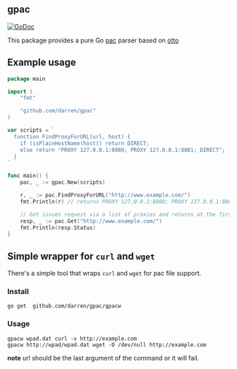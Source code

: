## gpac

[![GoDoc](https://godoc.org/github.com/darren/gpac?status.png)](https://godoc.org/github.com/darren/gpac)


This package provides a pure Go [pac](https://developer.mozilla.org/en-US/docs/Web/HTTP/Proxy_servers_and_tunneling/Proxy_Auto-Configuration_(PAC)_file) parser based on [otto](https://github.com/robertkrimen/otto)

## Example usage

```go
package main

import (
	"fmt"

	"github.com/darren/gpac"
)

var scripts = `
  function FindProxyForURL(url, host) {
    if (isPlainHostName(host)) return DIRECT;
    else return "PROXY 127.0.0.1:8080; PROXY 127.0.0.1:8081; DIRECT";
  }
`

func main() {
	pac, _ := gpac.New(scripts)

	r, _ := pac.FindProxyForURL("http://www.example.com/")
	fmt.Println(r) // returns PROXY 127.0.0.1:8080; PROXY 127.0.0.1:8081; DIRECT

	// Get issues request via a list of proxies and returns at the first request that succeeds
	resp, _ := pac.Get("http://www.example.com/")
	fmt.Println(resp.Status)
}
```

## Simple wrapper for `curl` and `wget`

There's a simple tool that wraps `curl` and `wget` for pac file support.

### Install

```
go get  github.com/darren/gpac/gpacw
```

### Usage

```
gpacw wpad.dat curl -v http://example.com
gpacw http://wpad/wpad.dat wget -O /dev/null http://example.com
```

**note** url should be the last argument of the command or it will fail.

